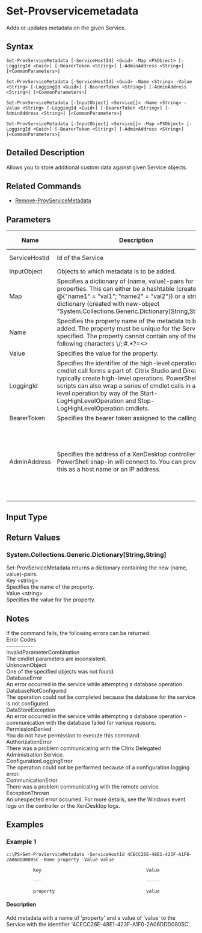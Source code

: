 ﻿
# Set-Provservicemetadata
Adds or updates metadata on the given Service.
## Syntax
```
Set-ProvServiceMetadata [-ServiceHostId] <Guid> -Map <PSObject> [-LoggingId <Guid>] [-BearerToken <String>] [-AdminAddress <String>] [<CommonParameters>]

Set-ProvServiceMetadata [-ServiceHostId] <Guid> -Name <String> -Value <String> [-LoggingId <Guid>] [-BearerToken <String>] [-AdminAddress <String>] [<CommonParameters>]

Set-ProvServiceMetadata [-InputObject] <Service[]> -Name <String> -Value <String> [-LoggingId <Guid>] [-BearerToken <String>] [-AdminAddress <String>] [<CommonParameters>]

Set-ProvServiceMetadata [-InputObject] <Service[]> -Map <PSObject> [-LoggingId <Guid>] [-BearerToken <String>] [-AdminAddress <String>] [<CommonParameters>]
```
## Detailed Description
Allows you to store additional custom data against given Service objects.


## Related Commands

* [Remove-ProvServiceMetadata](./Remove-ProvServiceMetadata/)
## Parameters
| Name   | Description | Required? | Pipeline Input | Default Value |
| --- | --- | --- | --- | --- |
| ServiceHostId | Id of the Service | true | true (ByValue, ByPropertyName) |  |
| InputObject | Objects to which metadata is to be added. | true | true (ByValue) |  |
| Map | Specifies a dictionary of (name, value)-pairs for the properties. This can either be a hashtable (created with @{"name1" = "val1"; "name2" = "val2"}) or a string dictionary (created with new-object "System.Collections.Generic.Dictionary\[String,String\]"). | true | true (ByValue) |  |
| Name | Specifies the property name of the metadata to be added. The property must be unique for the Service specified. The property cannot contain any of the following characters \\/;:#.\*?=&lt;&gt;|\[\]()"' | true | false |  |
| Value | Specifies the value for the property. | true | false |  |
| LoggingId | Specifies the identifier of the high-level operation this cmdlet call forms a part of. Citrix Studio and Director typically create high-level operations. PowerShell scripts can also wrap a series of cmdlet calls in a high-level operation by way of the Start-LogHighLevelOperation and Stop-LogHighLevelOperation cmdlets. | false | false |  |
| BearerToken | Specifies the bearer token assigned to the calling user | false | false |  |
| AdminAddress | Specifies the address of a XenDesktop controller the PowerShell snap-in will connect to. You can provide this as a host name or an IP address. | false | false | Localhost. Once a value is provided by any cmdlet, this value becomes the default. |

## Input Type

### 

## Return Values

### System.Collections.Generic.Dictionary\[String,String\]
Set-ProvServiceMetadata returns a dictionary containing the new (name, value)-pairs.<br>    Key &lt;string&gt;<br>        Specifies the name of the property.<br>    Value &lt;string&gt;<br>        Specifies the value for the property.
## Notes
If the command fails, the following errors can be returned.<br>    Error Codes<br>    -----------<br>    InvalidParameterCombination<br>        The cmdlet parameters are inconsistent.<br>    UnknownObject<br>        One of the specified objects was not found.<br>    DatabaseError<br>        An error occurred in the service while attempting a database operation.<br>    DatabaseNotConfigured<br>        The operation could not be completed because the database for the service is not configured.<br>    DataStoreException<br>        An error occurred in the service while attempting a database operation - communication with the database failed for various reasons.<br>    PermissionDenied<br>        You do not have permission to execute this command.<br>    AuthorizationError<br>        There was a problem communicating with the Citrix Delegated Administration Service.<br>    ConfigurationLoggingError<br>        The operation could not be performed because of a configuration logging error.<br>    CommunicationError<br>        There was a problem communicating with the remote service.<br>    ExceptionThrown<br>        An unexpected error occurred.  For more details, see the Windows event logs on the controller or the XenDesktop logs.
## Examples

### Example 1
```
c:\PS>Set-ProvServiceMetadata -ServiceHostId 4CECC26E-48E1-423F-A1F0-2A06DDD0805C -Name property -Value value

          Key                                       Value

          ---                                       -----

          property                                  value
```
#### Description
Add metadata with a name of 'property' and a value of 'value' to the Service with the identifier '4CECC26E-48E1-423F-A1F0-2A06DDD0805C'.
